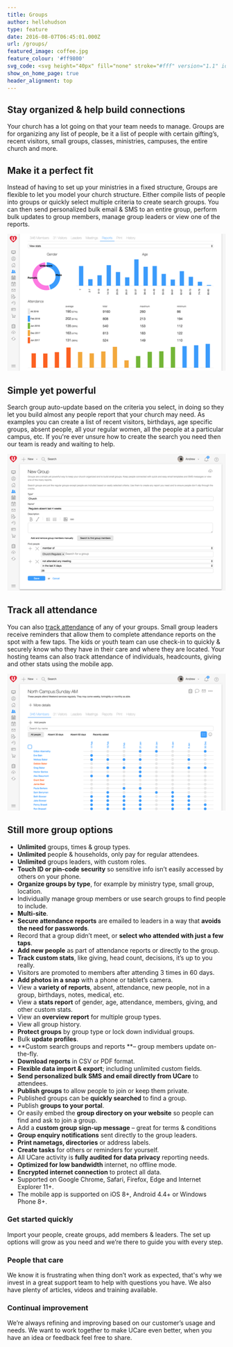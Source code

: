 ```yaml
---
title: Groups
author: hellohudson
type: feature
date: 2016-08-07T06:45:01.000Z
url: /groups/
featured_image: coffee.jpg
feature_colour: '#ff9800'
svg_code: <svg height="40px" fill="none" stroke="#fff" version="1.1" id="Layer_1" xmlns="http://www.w3.org/2000/svg" xmlns:xlink="http://www.w3.org/1999/xlink" x="0px" y="0px" viewBox="0 0 23 14" style="enable-background:new 0 0 23 14;" xml:space="preserve"><g id="Layer_2"><g id="Outline_Icons"> <circle class="st0" cx="4.5" cy="5" r="2.5"/> <path class="st0" d="M6.1,11.5H0.5c0-2.2,1.8-4,4-4c1.3,0,2.5,0.6,3.2,1.6"/> <circle class="st0" cx="18.5" cy="5" r="2.5"/> <path class="st0" d="M15.3,9.1c1.3-1.8,3.8-2.2,5.6-0.9c1,0.8,1.6,2,1.6,3.2h-5.6"/> <circle class="st0" cx="11.5" cy="4.1" r="3.6"/> <path class="st0" d="M17.3,13.5H5.7c-0.1-3.2,2.3-5.9,5.5-6s5.9,2.3,6,5.5C17.3,13.2,17.3,13.3,17.3,13.5L17.3,13.5z"/> </g></g></svg>
show_on_home_page: true
header_alignment: top
---
```


## Stay organized & help build connections

Your church has a lot going on that your team needs to manage. Groups are for organizing any list of people, be it a list of people with certain gifting’s, recent visitors, small groups, classes, ministries, campuses, the entire church and more.

## Make it a perfect fit

Instead of having to set up your ministries in a fixed structure, Groups are flexible to let you model your church structure. Either compile lists of people into groups or quickly select multiple criteria to create search groups. You can then send personalized bulk email & SMS to an entire group, perform bulk updates to group members, manage group leaders or view one of the reports.

![](stats2.png)

## Simple yet powerful

Search group auto-update based on the criteria you select, in doing so they let you build almost any people report that your church may need. As examples you can create a list of recent visitors, birthdays, age specific groups, absent people, all your regular women, all the people at a particular campus, etc. If you're ever unsure how to create the search you need then our team is ready and waiting to help.

![](search2.png)

## Track all attendance

You can also [track attendance](/features/attendance-tracking/) of any of your groups. Small group leaders receive reminders that allow them to complete attendance reports on the spot with a few taps. The kids or youth team can use check-in to quickly & securely know who they have in their care and where they are located. Your hosting teams can also track attendance of individuals, headcounts, giving and other stats using the mobile app.

![](attendance2.png)

## Still more group options

*   **Unlimited** groups, times & group types.
*   **Unlimited** people & households, only pay for regular attendees.
*   **Unlimited** groups leaders, with custom roles.
*   **Touch ID or pin-code security** so sensitive info isn’t easily accessed by others on your phone.
*   **Organize groups by type**, for example by ministry type, small group, location.
*   Individually manage group members or use search groups to find people to include.
*   **Multi-site**.
*   **Secure attendance reports** are emailed to leaders in a way that **avoids the need for passwords**.
*   Record that a group didn’t meet, or **select who attended with just a few taps**.
*   **Add new people** as part of attendance reports or directly to the group.
*   **Track custom stats**, like giving, head count, decisions, it’s up to you really.
*   Visitors are promoted to members after attending 3 times in 60 days.
*   **Add photos in a snap** with a phone or tablet’s camera.
*   View a **variety of reports**, absent, attendance, new people, not in a group, birthdays, notes, medical, etc.
*   View a **stats report** of gender, age, attendance, members, giving, and other custom stats.
*   View an **overview report** for multiple group types.
*   View all group history.
*   **Protect groups** by group type or lock down individual groups.
*   Bulk **update profiles**.
*   **Custom search groups and reports **– group members update on-the-fly.
*   **Download reports** in CSV or PDF format.
*   **Flexible data import & export**; including unlimited custom fields.
*   **Send personalized bulk SMS and email directly from UCare** to attendees.
*   **Publish groups** to allow people to join or keep them private.
*   Published groups can be **quickly searched** to find a group.
*   Publish **groups to your portal**.
*   Or easily embed the **group directory on your website** so people can find and ask to join a group.
*   Add a **custom group sign-up message** – great for terms & conditions
*   **Group enquiry notifications** sent directly to the group leaders.
*   **Print nametags, directories** or address labels.
*   **Create tasks** for others or reminders for yourself.
*   All UCare activity is **fully audited for data privacy** reporting needs.
*   **Optimized for low bandwidth** internet, no offline mode.
*   **Encrypted internet connection** to protect all data.
*   Supported on Google Chrome, Safari, Firefox, Edge and Internet Explorer 11+.
*   The mobile app is supported on iOS 8+, Android 4.4+ or Windows Phone 8+.

### Get started quickly

Import your people, create groups, add members & leaders. The set up options will grow as you need and we’re there to guide you with every step.

### People that care

We know it is frustrating when thing don’t work as expected, that's why we invest in a great support team to help with questions you have. We also have plenty of articles, videos and training available.

### Continual improvement

We’re always refining and improving based on our customer’s usage and needs. We want to work together to make UCare even better, when you have an idea or feedback feel free to share.